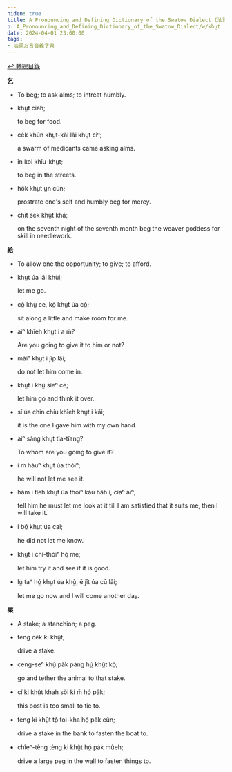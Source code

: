 ```yaml
---
hiden: true
title: A Pronouncing and Defining Dictionary of the Swatow Dialect (汕頭方言音義字典) / khṳt
p: A_Pronouncing_and_Defining_Dictionary_of_the_Swatow_Dialect/w/khṳt
date: 2024-04-01 23:00:00
tags: 
- 汕頭方言音義字典
---
```


[↩️ 轉總目錄](/A_Pronouncing_and_Defining_Dictionary_of_the_Swatow_Dialect)


**乞**
- To beg; to ask alms; to intreat humbly.

- khṳt cîah;

  to beg for food.

- cêk khûn khṳt-kài lâi khṳt cîⁿ;

  a swarm of medicants came asking alms.

- în koi khîu-khṳt;

  to beg in the streets.

- hôk khṳt ṳn cún;

  prostrate one's self and humbly beg for mercy.

- chit sek khṳt khá;

  on the seventh night of the seventh month beg the weaver goddess for skill in needlework.

**給**
- To allow one the opportunity; to give; to afford.

- khṳt úa lâi khùi;

  let me go.

- cŏ̤ khṳ̀ cē, kò̤ khṳt úa cŏ̤;

  sit along a little and make room for me.

- àiⁿ khîeh khṳt i a m̄?

  Are you going to give it to him or not?

- màiⁿ khṳt i jîp lâi;

  do not let him come in.

- khṳt i khṳ̀ sĭeⁿ cē;

  let him go and think it over.

- sĭ úa chin chíu khîeh khṳt i kâi;

  it is the one I gave him with my own hand.

- àiⁿ sàng khṳt tīa-tîang?

  To whom are you going to give it?

- i m̄ hàuⁿ khṳt úa thóiⁿ;

  he will not let me see it.

- hàm i tîeh khṳt úa thóiⁿ kàu hâh ì, cìaⁿ àiⁿ;

  tell him he must let me look at it till I am satisfied that it suits me, then I will take it.

- i bô̤ khṳt úa cai;

  he did not let me know.

- khṳt i chì-thóiⁿ hó̤ mē;

  let him try it and see if it is good.

- lṳ́ taⁿ hó̤ khṳt úa khṳ̀, ē jît úa cū lâi;

  let me go now and I will come another day.

**橜**
- A stake; a stanchion; a peg.

- tèng cêk ki khṳ̂t;

  drive a stake.

- ceng-seⁿ khṳ̀ pâk pàng hṳ́ khṳ̂t kò̤;

  go and tether the animal to that stake.

- cí ki khṳ̂t khah sòi ki m̄ hó̤ pâk;

  this post is too small to tie to.

- tèng ki khṳ̂t tŏ̤ toi-kha hó̤ pâk cûn;

  drive a stake in the bank to fasten the boat to.

- chîeⁿ-tèng tèng ki khṳ̂t hó̤ pák mûeh;

  drive a large peg in the wall to fasten things to.